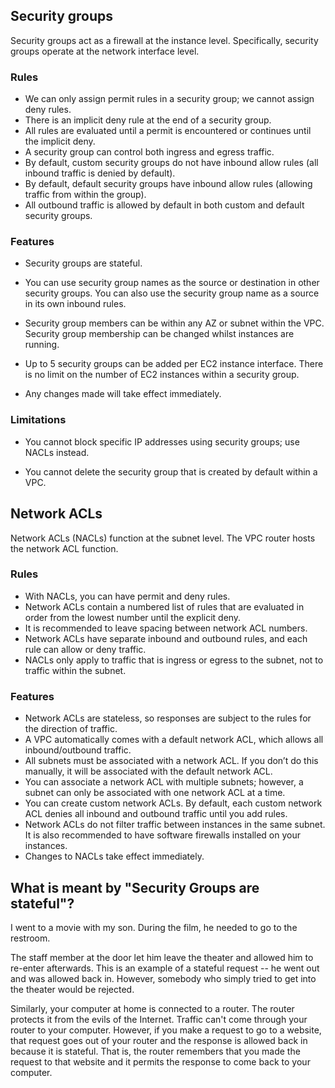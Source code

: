 ## Security groups
Security groups act as a firewall at the instance level. Specifically, security groups operate at the network interface level.

### Rules

- We can only assign permit rules in a security group; we cannot assign deny rules.
- There is an implicit deny rule at the end of a security group.
- All rules are evaluated until a permit is encountered or continues until the implicit deny.
- A security group can control both ingress and egress traffic.
- By default, custom security groups do not have inbound allow rules (all inbound traffic is denied by default).
- By default, default security groups have inbound allow rules (allowing traffic from within the group).
- All outbound traffic is allowed by default in both custom and default security groups.

### Features

- Security groups are stateful.

- You can use security group names as the source or destination in other security groups. You can also use the security group name as a source in its own inbound rules.

- Security group members can be within any AZ or subnet within the VPC. Security group membership can be changed whilst instances are running.

- Up to 5 security groups can be added per EC2 instance interface. There is no limit on the number of EC2 instances within a security group.

- Any changes made will take effect immediately.

### Limitations

- You cannot block specific IP addresses using security groups; use NACLs instead.

- You cannot delete the security group that is created by default within a VPC.

## Network ACLs

Network ACLs (NACLs) function at the subnet level. The VPC router hosts the network ACL function.

### Rules

- With NACLs, you can have permit and deny rules.
- Network ACLs contain a numbered list of rules that are evaluated in order from the lowest number until the explicit deny.
- It is recommended to leave spacing between network ACL numbers.
- Network ACLs have separate inbound and outbound rules, and each rule can allow or deny traffic.
- NACLs only apply to traffic that is ingress or egress to the subnet, not to traffic within the subnet.

### Features

- Network ACLs are stateless, so responses are subject to the rules for the direction of traffic.
- A VPC automatically comes with a default network ACL, which allows all inbound/outbound traffic.
- All subnets must be associated with a network ACL. If you don’t do this manually, it will be associated with the default network ACL.
- You can associate a network ACL with multiple subnets; however, a subnet can only be associated with one network ACL at a time.
- You can create custom network ACLs. By default, each custom network ACL denies all inbound and outbound traffic until you add rules.
- Network ACLs do not filter traffic between instances in the same subnet. It is also recommended to have software firewalls installed on your instances.
- Changes to NACLs take effect immediately.

## What is meant by "Security Groups are stateful"?
I went to a movie with my son. During the film, he needed to go to the restroom.

The staff member at the door let him leave the theater and allowed him to re-enter afterwards. This is an example of a stateful request -- he went out and was allowed back in. However, somebody who simply tried to get into the theater would be rejected.

Similarly, your computer at home is connected to a router. The router protects it from the evils of the Internet. Traffic can't come through your router to your computer. However, if you make a request to go to a website, that request goes out of your router and the response is allowed back in because it is stateful. That is, the router remembers that you made the request to that website and it permits the response to come back to your computer.
